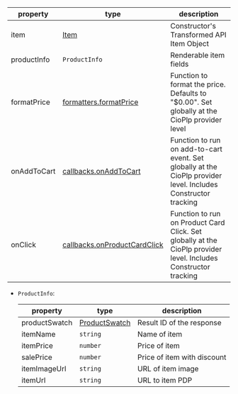 | property    | type                                                                             | description                                                                                                     |
| ----------- | -------------------------------------------------------------------------------- | --------------------------------------------------------------------------------------------------------------- |
| item        | [Item](./?path=/docs/components-productcard--props#item)                         | Constructor's Transformed API Item Object                                                                       |
| productInfo | `ProductInfo`                                                                    | Renderable item fields                                                                                          |
| formatPrice | [formatters.formatPrice](./?path=/docs/components-cioplp--props#formatters)      | Function to format the price. Defaults to "$0.00". Set globally at the CioPlp provider level                    |
| onAddToCart | [callbacks.onAddToCart](./?path=/docs/components-cioplp--props#callbacks)        | Function to run on add-to-cart event. Set globally at the CioPlp provider level. Includes Constructor tracking  |
| onClick     | [callbacks.onProductCardClick](./?path=/docs/components-cioplp--props#callbacks) | Function to run on Product Card Click. Set globally at the CioPlp provider level. Includes Constructor tracking |

- `ProductInfo`:

  | property      | type                                                                                                                  | description                 |
  | ------------- | --------------------------------------------------------------------------------------------------------------------- | --------------------------- |
  | productSwatch | [ProductSwatch](../?path=/docs/components-productswatch--code-examples#arguments-passed-to-children-via-render-props) | Result ID of the response   |
  | itemName      | `string`                                                                                                              | Name of item                |
  | itemPrice     | `number`                                                                                                              | Price of item               |
  | salePrice     | `number`                                                                                                              | Price of item with discount |
  | itemImageUrl  | `string`                                                                                                              | URL of item image           |
  | itemUrl       | `string`                                                                                                              | URL to item PDP             |
